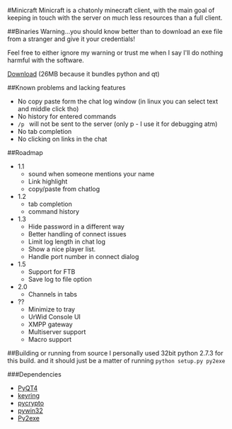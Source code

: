 #Minicraft
Minicraft is a chatonly minecraft client, with the main goal of keeping in touch with the server on much less resources than a full client.

##Binaries
Warning...you should know better than to download an exe file from a stranger and give it your credentials!

Feel free to either ignore my warning or trust me when I say I'll do nothing harmful with the software.

[Download](http://elera.dk/download/minicraft_qt.exe) (26MB because it bundles python and qt)

##Known problems and lacking features
 * No copy paste form the chat log window (in linux you can select text and middle click tho)
 * No history for entered commands
 * ``/p `` will not be sent to the server (only p - I use it for debugging atm)
 * No tab completion
 * No clicking on links in the chat

##Roadmap
 * 1.1
   * sound when someone mentions your name
   * Link highlight
   * copy/paste from chatlog
 * 1.2
   * tab completion
   * command history
 * 1.3
   * Hide password in a different way
   * Better handling of connect issues
   * Limit log length in chat log
   * Show a nice player list.
   * Handle port number in connect dialog
 * 1.5
   * Support for FTB
   * Save log to file option
 * 2.0
   * Channels in tabs
 * ??
   * Minimize to tray
   * UrWid Console UI
   * XMPP gateway
   * Multiserver support
   * Macro support

##Building or running from source
I personally used 32bit python 2.7.3 for this build. and it should just be a matter of running ``python setup.py py2exe``

###Dependencies
 * [PyQT4](http://www.riverbankcomputing.com/software/pyqt/download)
 * [keyring](http://pypi.python.org/pypi/keyring)
 * [pycrypto](https://www.dlitz.net/software/pycrypto/)
 * [pywin32](https://www.dlitz.net/software/pycrypto/)
 * [Py2exe](http://sourceforge.net/projects/py2exe/files/py2exe/0.6.9/)
